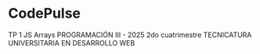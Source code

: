 # CodePulse
TP 1 JS Arrays PROGRAMACIÓN III - 2025 2do cuatrimestre TECNICATURA UNIVERSITARIA EN DESARROLLO WEB
